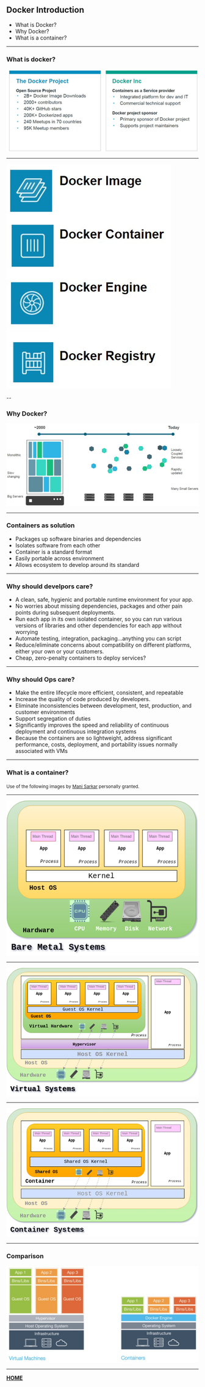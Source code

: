 ## Docker Introduction

- What is Docker?
- Why Docker?
- What is a container?

---

### What is docker?

![Docker Inc](images/docker_inc.jpg)

---

![Docker Basics](images/docker_basics.jpg)

--

### Why Docker?

![Applications Changing](images/docker_apps_changing.jpg)

---

### Containers as solution

- Packages up software binaries and dependencies
- Isolates software from each other 
- Container is a standard format
- Easily portable across environment
- Allows ecosystem to develop around its standard

---

### Why should develpors care?

- A clean, safe, hygienic and portable runtime environment for your app.
- No worries about missing dependencies, packages and other pain points during subsequent deployments.
- Run each app in its own isolated container, so you can run various versions of libraries and other dependencies for each app without worrying
- Automate testing, integration, packaging…anything you can script 
- Reduce/eliminate concerns about compatibility on different platforms, either your own or your customers. 
- Cheap, zero-penalty containers to deploy services?

---

### Why should Ops care?

- Make the entire lifecycle more efficient, consistent, and repeatable
- Increase the quality of code produced by developers. 
- Eliminate inconsistencies between development, test, production, and customer environments
- Support segregation of duties
- Significantly improves the speed and reliability of continuous deployment and continuous integration systems
- Because the containers are so lightweight, address significant performance, costs, deployment, and portability issues normally associated with VMs

---

### What is a container?

<small>Use of the following images by [Mani Sarkar](http://codurance.com/2016/03/16/Containers-all-the-way-through) personally granted.</small>

---

![Bare Metal](images/systems_bare_metal.png)

---

![Virtual Machine](images/systems_virtual.png)

---

![Container](images/systems_container.png)

---

### Comparison

![Comparison](images/systems_comparison.jpg)

---

[__HOME__](..)
